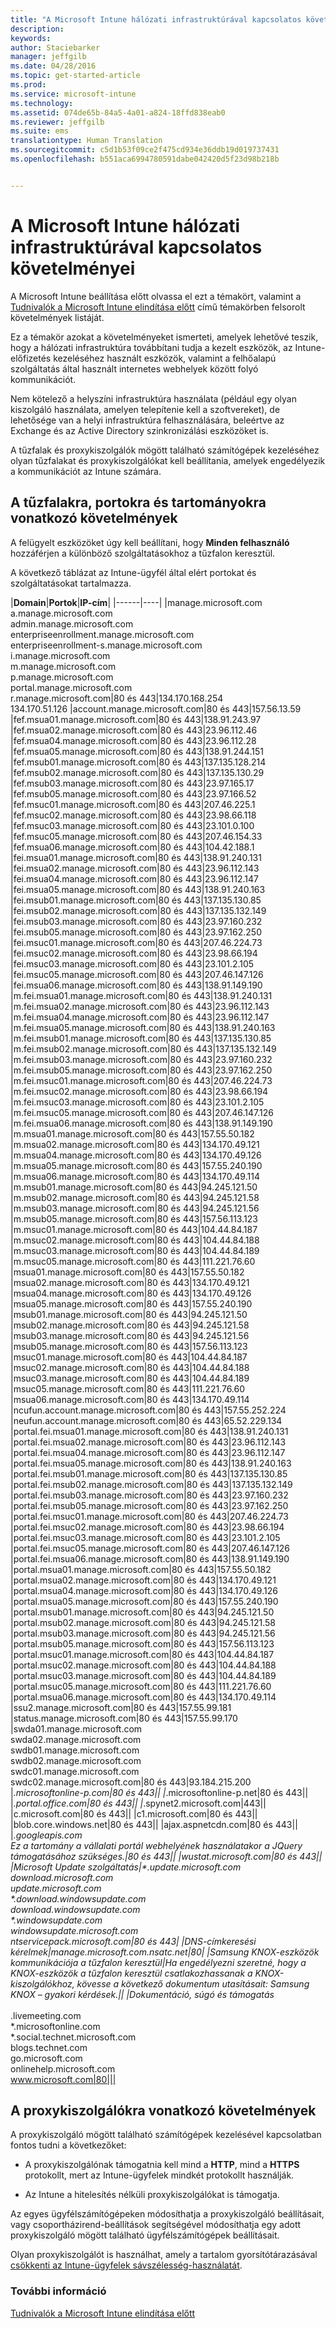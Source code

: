 ```yaml
---
title: "A Microsoft Intune hálózati infrastruktúrával kapcsolatos követelményei | Microsoft Intune"
description: 
keywords: 
author: Staciebarker
manager: jeffgilb
ms.date: 04/28/2016
ms.topic: get-started-article
ms.prod: 
ms.service: microsoft-intune
ms.technology: 
ms.assetid: 074de65b-84a5-4a01-a824-18ffd838eab0
ms.reviewer: jeffgilb
ms.suite: ems
translationtype: Human Translation
ms.sourcegitcommit: c5d1b53f09ce2f475cd934e36ddb19d019737431
ms.openlocfilehash: b551aca6994780591dabe042420d5f23d98b218b


---
```


# A Microsoft Intune hálózati infrastruktúrával kapcsolatos követelményei
A Microsoft Intune beállítása előtt olvassa el ezt a témakört, valamint a [Tudnivalók a Microsoft Intune elindítása előtt](what-to-know-before-you-start-microsoft-intune.md) című témakörben felsorolt követelmények listáját.

Ez a témakör azokat a követelményeket ismerteti, amelyek lehetővé teszik, hogy a hálózati infrastruktúra továbbítani tudja a kezelt eszközök, az Intune-előfizetés kezeléséhez használt eszközök, valamint a felhőalapú szolgáltatás által használt internetes webhelyek között folyó kommunikációt.

Nem kötelező a helyszíni infrastruktúra használata (például egy olyan kiszolgáló használata, amelyen telepítenie kell a szoftvereket), de lehetősége van a helyi infrastruktúra felhasználására, beleértve az Exchange és az Active Directory szinkronizálási eszközöket is.

A tűzfalak és proxykiszolgálók mögött található számítógépek kezeléséhez olyan tűzfalakat és proxykiszolgálókat kell beállítania, amelyek engedélyezik a kommunikációt az Intune számára.

## A tűzfalakra, portokra és tartományokra vonatkozó követelmények
A felügyelt eszközöket úgy kell beállítani, hogy **Minden felhasználó** hozzáférjen a különböző szolgáltatásokhoz a tűzfalon keresztül.

A következő táblázat az Intune-ügyfél által elért portokat és szolgáltatásokat tartalmazza.


|**Domain**|**Portok**|**IP-cím**|
|------|----|
|manage.microsoft.com<br>a.manage.microsoft.com<br>admin.manage.microsoft.com<br>enterpriseenrollment.manage.microsoft.com<br>enterpriseenrollment-s.manage.microsoft.com<br>i.manage.microsoft.com<br>m.manage.microsoft.com<br>p.manage.microsoft.com<br>portal.manage.microsoft.com<br>r.manage.microsoft.com|80 és 443|134.170.168.254<br>134.170.51.126
|account.manage.microsoft.com|80 és 443|157.56.13.59
|fef.msua01.manage.microsoft.com|80 és 443|138.91.243.97
|fef.msua02.manage.microsoft.com|80 és 443|23.96.112.46
|fef.msua04.manage.microsoft.com|80 és 443|23.96.112.28
|fef.msua05.manage.microsoft.com|80 és 443|138.91.244.151
|fef.msub01.manage.microsoft.com|80 és 443|137.135.128.214
|fef.msub02.manage.microsoft.com|80 és 443|137.135.130.29
|fef.msub03.manage.microsoft.com|80 és 443|23.97.165.17
|fef.msub05.manage.microsoft.com|80 és 443|23.97.166.52
|fef.msuc01.manage.microsoft.com|80 és 443|207.46.225.1
|fef.msuc02.manage.microsoft.com|80 és 443|23.98.66.118
|fef.msuc03.manage.microsoft.com|80 és 443|23.101.0.100
|fef.msuc05.manage.microsoft.com|80 és 443|207.46.154.33
|fef.msua06.manage.microsoft.com|80 és 443|104.42.188.1
|fei.msua01.manage.microsoft.com|80 és 443|138.91.240.131
|fei.msua02.manage.microsoft.com|80 és 443|23.96.112.143
|fei.msua04.manage.microsoft.com|80 és 443|23.96.112.147
|fei.msua05.manage.microsoft.com|80 és 443|138.91.240.163
|fei.msub01.manage.microsoft.com|80 és 443|137.135.130.85
|fei.msub02.manage.microsoft.com|80 és 443|137.135.132.149
|fei.msub03.manage.microsoft.com|80 és 443|23.97.160.232
|fei.msub05.manage.microsoft.com|80 és 443|23.97.162.250
|fei.msuc01.manage.microsoft.com|80 és 443|207.46.224.73
|fei.msuc02.manage.microsoft.com|80 és 443|23.98.66.194
|fei.msuc03.manage.microsoft.com|80 és 443|23.101.2.105
|fei.msuc05.manage.microsoft.com|80 és 443|207.46.147.126
|fei.msua06.manage.microsoft.com|80 és 443|138.91.149.190
|m.fei.msua01.manage.microsoft.com|80 és 443|138.91.240.131
|m.fei.msua02.manage.microsoft.com|80 és 443|23.96.112.143
|m.fei.msua04.manage.microsoft.com|80 és 443|23.96.112.147
|m.fei.msua05.manage.microsoft.com|80 és 443|138.91.240.163
|m.fei.msub01.manage.microsoft.com|80 és 443|137.135.130.85
|m.fei.msub02.manage.microsoft.com|80 és 443|137.135.132.149
|m.fei.msub03.manage.microsoft.com|80 és 443|23.97.160.232
|m.fei.msub05.manage.microsoft.com|80 és 443|23.97.162.250
|m.fei.msuc01.manage.microsoft.com|80 és 443|207.46.224.73
|m.fei.msuc02.manage.microsoft.com|80 és 443|23.98.66.194
|m.fei.msuc03.manage.microsoft.com|80 és 443|23.101.2.105
|m.fei.msuc05.manage.microsoft.com|80 és 443|207.46.147.126
|m.fei.msua06.manage.microsoft.com|80 és 443|138.91.149.190
|m.msua01.manage.microsoft.com|80 és 443|157.55.50.182
|m.msua02.manage.microsoft.com|80 és 443|134.170.49.121
|m.msua04.manage.microsoft.com|80 és 443|134.170.49.126
|m.msua05.manage.microsoft.com|80 és 443|157.55.240.190
|m.msua06.manage.microsoft.com|80 és 443|134.170.49.114
|m.msub01.manage.microsoft.com|80 és 443|94.245.121.50
|m.msub02.manage.microsoft.com|80 és 443|94.245.121.58
|m.msub03.manage.microsoft.com|80 és 443|94.245.121.56
|m.msub05.manage.microsoft.com|80 és 443|157.56.113.123
|m.msuc01.manage.microsoft.com|80 és 443|104.44.84.187
|m.msuc02.manage.microsoft.com|80 és 443|104.44.84.188
|m.msuc03.manage.microsoft.com|80 és 443|104.44.84.189
|m.msuc05.manage.microsoft.com|80 és 443|111.221.76.60
|msua01.manage.microsoft.com|80 és 443|157.55.50.182
|msua02.manage.microsoft.com|80 és 443|134.170.49.121
|msua04.manage.microsoft.com|80 és 443|134.170.49.126
|msua05.manage.microsoft.com|80 és 443|157.55.240.190
|msub01.manage.microsoft.com|80 és 443|94.245.121.50
|msub02.manage.microsoft.com|80 és 443|94.245.121.58
|msub03.manage.microsoft.com|80 és 443|94.245.121.56
|msub05.manage.microsoft.com|80 és 443|157.56.113.123
|msuc01.manage.microsoft.com|80 és 443|104.44.84.187
|msuc02.manage.microsoft.com|80 és 443|104.44.84.188
|msuc03.manage.microsoft.com|80 és 443|104.44.84.189
|msuc05.manage.microsoft.com|80 és 443|111.221.76.60
|msua06.manage.microsoft.com|80 és 443|134.170.49.114
|ncufun.account.manage.microsoft.com|80 és 443|157.55.252.224
|neufun.account.manage.microsoft.com|80 és 443|65.52.229.134
|portal.fei.msua01.manage.microsoft.com|80 és 443|138.91.240.131
|portal.fei.msua02.manage.microsoft.com|80 és 443|23.96.112.143
|portal.fei.msua04.manage.microsoft.com|80 és 443|23.96.112.147
|portal.fei.msua05.manage.microsoft.com|80 és 443|138.91.240.163
|portal.fei.msub01.manage.microsoft.com|80 és 443|137.135.130.85
|portal.fei.msub02.manage.microsoft.com|80 és 443|137.135.132.149
|portal.fei.msub03.manage.microsoft.com|80 és 443|23.97.160.232
|portal.fei.msub05.manage.microsoft.com|80 és 443|23.97.162.250
|portal.fei.msuc01.manage.microsoft.com|80 és 443|207.46.224.73
|portal.fei.msuc02.manage.microsoft.com|80 és 443|23.98.66.194
|portal.fei.msuc03.manage.microsoft.com|80 és 443|23.101.2.105
|portal.fei.msuc05.manage.microsoft.com|80 és 443|207.46.147.126
|portal.fei.msua06.manage.microsoft.com|80 és 443|138.91.149.190
|portal.msua01.manage.microsoft.com|80 és 443|157.55.50.182
|portal.msua02.manage.microsoft.com|80 és 443|134.170.49.121
|portal.msua04.manage.microsoft.com|80 és 443|134.170.49.126
|portal.msua05.manage.microsoft.com|80 és 443|157.55.240.190
|portal.msub01.manage.microsoft.com|80 és 443|94.245.121.50
|portal.msub02.manage.microsoft.com|80 és 443|94.245.121.58
|portal.msub03.manage.microsoft.com|80 és 443|94.245.121.56
|portal.msub05.manage.microsoft.com|80 és 443|157.56.113.123
|portal.msuc01.manage.microsoft.com|80 és 443|104.44.84.187
|portal.msuc02.manage.microsoft.com|80 és 443|104.44.84.188
|portal.msuc03.manage.microsoft.com|80 és 443|104.44.84.189
|portal.msuc05.manage.microsoft.com|80 és 443|111.221.76.60
|portal.msua06.manage.microsoft.com|80 és 443|134.170.49.114
|ssu2.manage.microsoft.com|80 és 443|157.55.99.181
|status.manage.microsoft.com|80 és 443|157.55.99.170
|swda01.manage.microsoft.com<br>swda02.manage.microsoft.com<br>swdb01.manage.microsoft.com<br>swdb02.manage.microsoft.com<br>swdc01.manage.microsoft.com<br>swdc02.manage.microsoft.com|80 és 443|93.184.215.200
|*.microsoftonline-p.com|80 és 443||
|*.microsoftonline-p.net|80 és 443||
|*.portal.office.com|80 és 443||
|*.spynet2.microsoft.com|443||
|c.microsoft.com|80 és 443||
|c1.microsoft.com|80 és 443||
|blob.core.windows.net|80 és 443||
|ajax.aspnetcdn.com|80 és 443||
|*.googleapis.com<br>Ez a tartomány a vállalati portál webhelyének használatakor a JQuery támogatásához szükséges.|80 és 443||
|wustat.microsoft.com|80 és 443||
|Microsoft Update szolgáltatás|\*.update.microsoft.com<br>download.microsoft.com<br>update.microsoft.com<br>\*.download.windowsupdate.com<br>download.windowsupdate.com<br>\*.windowsupdate.com<br>windowsupdate.microsoft.com<br>ntservicepack.microsoft.com|80 és 443|
|DNS-címkeresési kérelmek|manage.microsoft.com.nsatc.net|80|
|Samsung KNOX-eszközök kommunikációja a tűzfalon keresztül|Ha engedélyezni szeretné, hogy a KNOX-eszközök a tűzfalon keresztül csatlakozhassanak a KNOX-kiszolgálókhoz, kövesse a következő dokumentum utasításait: Samsung KNOX – gyakori kérdések.||
|Dokumentáció, súgó és támogatás</br></br>*.livemeeting.com<br>\*.microsoftonline.com<br>\*.social.technet.microsoft.com<br>blogs.technet.com<br>go.microsoft.com<br>onlinehelp.microsoft.com<br>www.microsoft.com|80|||



## A proxykiszolgálókra vonatkozó követelmények
A proxykiszolgáló mögött található számítógépek kezelésével kapcsolatban fontos tudni a következőket:

-   A proxykiszolgálónak támogatnia kell mind a **HTTP**, mind a **HTTPS** protokollt, mert az Intune-ügyfelek mindkét protokollt használják.

-   Az Intune a hitelesítés nélküli proxykiszolgálókat is támogatja.

Az egyes ügyfélszámítógépeken módosíthatja a proxykiszolgáló beállításait, vagy csoportházirend-beállítások segítségével módosíthatja egy adott proxykiszolgáló mögött található ügyfélszámítógépek beállításait.

Olyan proxykiszolgálót is használhat, amely a tartalom gyorsítótárazásával [csökkenti az Intune-ügyfelek sávszélesség-használatát](network-bandwidth-use.md).


### További információ
[Tudnivalók a Microsoft Intune elindítása előtt](what-to-know-before-you-start-microsoft-intune.md)



<!--HONumber=Jun16_HO4-->


